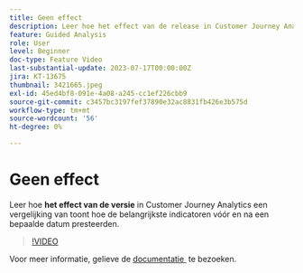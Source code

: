 ```yaml
---
title: Geen effect
description: Leer hoe het effect van de release in Customer Journey Analytics een vergelijking toont van hoe de belangrijkste indicatoren voor en na een bepaalde datum werden uitgevoerd.
feature: Guided Analysis
role: User
level: Beginner
doc-type: Feature Video
last-substantial-update: 2023-07-17T00:00:00Z
jira: KT-13675
thumbnail: 3421665.jpeg
exl-id: 45ed4bf8-091e-4a08-a245-cc1ef226cbb9
source-git-commit: c3457bc3197fef37890e32ac8831fb426e3b575d
workflow-type: tm+mt
source-wordcount: '56'
ht-degree: 0%

---
```


# Geen effect

Leer hoe **het effect van de versie** in Customer Journey Analytics een vergelijking van toont hoe de belangrijkste indicatoren vóór en na een bepaalde datum presteerden.

>[!VIDEO](https://video.tv.adobe.com/v/3432440/?learn=on&captions=dut)

Voor meer informatie, gelieve de [&#x200B; documentatie &#x200B;](https://experienceleague.adobe.com/docs/analytics-platform/using/guided-analysis/impact/release.html?lang=nl-NL) te bezoeken.
